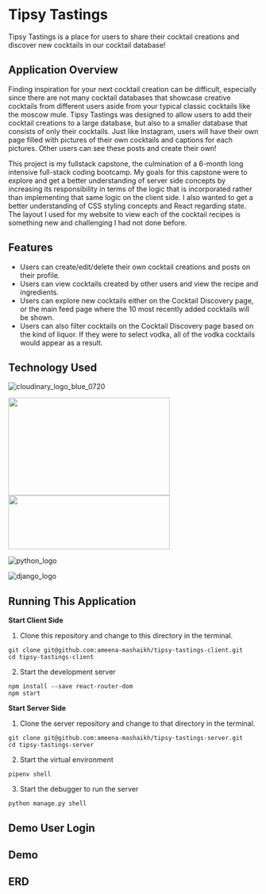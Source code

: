 # Tipsy Tastings

Tipsy Tastings is a place for users to share their cocktail creations and discover new cocktails in our cocktail database!

## Application Overview

Finding inspiration for your next cocktail creation can be difficult, especially since there are not many cocktail databases that showcase creative cocktails from different users aside from your typical classic cocktails like the moscow mule. Tipsy Tastings was designed to allow users to add their cocktail creations to a large database, but also to a smaller database that consists of only their cocktails. Just like Instagram, users will have their own page filled with pictures of their own cocktails and captions for each pictures. Other users can see these posts and create their own!

This project is my fullstack capstone, the culmination of a 6-month long intensive full-stack coding bootcamp. My goals for this capstone were to explore and get a better understanding of server side concepts by increasing its responsibility in terms of the logic that is incorporated rather than implementing that same logic on the client side. I also wanted to get a better understanding of CSS styling concepts and React regarding state. The layout I used for my website to view each of the cocktail recipes is something new and challenging I had not done before.

## Features

- Users can create/edit/delete their own cocktail creations and posts on their profile.
- Users can view cocktails created by other users and view the recipe and ingredients.
- Users can explore new cocktails either on the Cocktail Discovery page, or the main feed page where the 10 most recently added cocktails will be shown.
- Users can also filter cocktails on the Cocktail Discovery page based on the kind of liquor. If they were to select vodka, all of the vodka cocktails would appear as a result.

## Technology Used
![cloudinary_logo_blue_0720](https://user-images.githubusercontent.com/98846407/217888626-aabbae4e-1342-4013-a9af-8168c0a18ef9.png)

<img src = "https://www.pngitem.com/pimgs/m/476-4768356_html-css-javascript-logo-clipart-png-download-html.png" width = "325" height = "197"/> 

<img src = "https://logos-download.com/wp-content/uploads/2016/09/React_logo_wordmark.png" width = "325" height = "109"/>

![python_logo](https://upload.wikimedia.org/wikipedia/commons/thumb/f/f8/Python_logo_and_wordmark.svg/2560px-Python_logo_and_wordmark.svg.png)

![django_logo](https://image.pngaaa.com/390/4169390-middle.png)

## Running This Application
**Start Client Side**
1. Clone this repository and change to this directory in the terminal.
```
git clone git@github.com:ameena-mashaikh/tipsy-tastings-client.git
cd tipsy-tastings-client
```
2. Start the development server
```
npm install --save react-router-dom
npm start
```

**Start Server Side**
1. Clone the server repository and change to that directory in the terminal.
```
git clone git@github.com:ameena-mashaikh/tipsy-tastings-server.git
cd tipsy-tastings-server
```
2. Start the virtual environment
```
pipenv shell
```
3. Start the debugger to run the server
```
python manage.py shell
```

## Demo User Login

## Demo

## ERD
